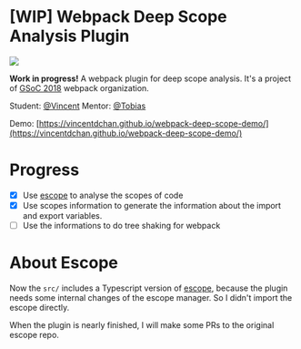 # [WIP] Webpack Deep Scope Analysis Plugin

![](https://travis-ci.org/vincentdchan/webpack-deep-scope-analysis-plugin.svg?branch=master)

**Work in progress!** A webpack plugin for deep scope analysis.
It's a project of [GSoC 2018](https://summerofcode.withgoogle.com/organizations/4657420148670464/#projects) webpack organization.

Student: [@Vincent](https://github.com/vincentdchan)   Mentor: [@Tobias](https://github.com/sokra)

Demo: [https://vincentdchan.github.io/webpack-deep-scope-demo/](https://vincentdchan.github.io/webpack-deep-scope-demo/)

# Progress

- [x] Use [escope](https://github.com/estools/escope) to analyse the scopes of code
- [x] Use scopes information to generate the information about the import and export variables.
- [ ] Use the informations to do tree shaking for webpack

# About Escope

Now the `src/` includes a Typescript version of [escope](https://github.com/estools/escope),
because the plugin needs some internal changes of the escope manager. So I didn't import the 
escope directly. 

When the plugin is nearly finished, I will make some PRs to the original escope repo.
